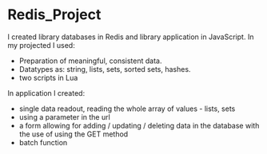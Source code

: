 # Redis_Project
I created library databases in Redis and library application in JavaScript. In my projected I used:
* Preparation of meaningful, consistent data.
* Datatypes as: string, lists, sets, sorted sets, hashes.
* two scripts in Lua

In application I created: 
* single data readout, reading the whole array of values - lists, sets
* using a parameter in the url
* a form allowing for adding / updating / deleting data in the database with the use of using the GET method
* batch function 
